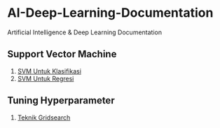 # AI-Deep-Learning-Documentation
Artificial Intelligence &amp; Deep Learning Documentation

## Support Vector Machine
1. [SVM Untuk Klasifikasi](https://github.com/dikoharyadhanto/AI-Deep-Learning-Documentation/blob/a231a6f0eab1b1da738f640e522e8b0e61bb6bf0/SVM_untuk_Klasifikasi.ipynb)
2. [SVM Untuk Regresi](https://github.com/dikoharyadhanto/AI-Deep-Learning-Documentation/blob/79d758fd0f8f4e564e4183b95c7fd36bae592d32/SVR_Untuk_Regresi.ipynb)

## Tuning Hyperparameter
1. [Teknik Gridsearch](https://github.com/dikoharyadhanto/AI-Deep-Learning-Documentation/blob/63f68c992a683a615b7eb134d93174cb0824e6c7/Teknik_Grid_Search.ipynb)
